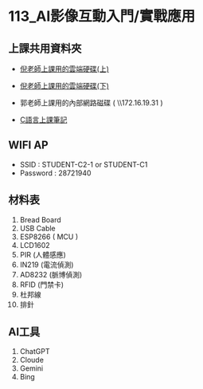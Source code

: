 # 113_AI影像互動入門/實戰應用

## 上課共用資料夾

- [倪老師上課用的雲端硬碟(上)](https://drive.google.com/drive/folders/1KgtU5GrxqSX69DrHz9Hf0e90lH7osqnu?usp=drive_link)
- [倪老師上課用的雲端硬碟(下)](https://drive.google.com/drive/folders/1km-2vxKUzDoDOLrju-PHctwpggKuuiMD)

- 郭老師上課用的內部網路磁碟 ( \\\\172.16.19.31 )

- [C語言上課筆記](/doc/C語言上課筆記.md)

## WIFI AP

- SSID : STUDENT-C2-1 or STUDENT-C1
- Password : 28721940

## 材料表

1. Bread Board
1. USB Cable
1. ESP8266 ( MCU )
1. LCD1602
1. PIR (人體感應)
1. IN219 (電流偵測)
1. AD8232 (脈博偵測)
1. RFID (門禁卡)
1. 杜邦線
1. 排針

## AI工具
1. ChatGPT
1. Cloude
1. Gemini
1. Bing


